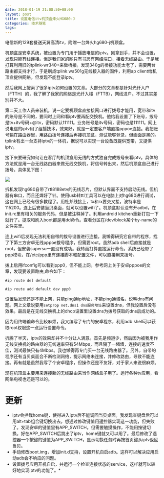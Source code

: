 ```yaml
---
date: 2018-01-19 21:08:50+08:00
layout: post
title: 设置电信itv机顶盒烽火HG680-J
categories: 技术随笔
tags: 
---
```


电信新的129套餐送天翼高清itv，附赠一台烽火hg680-j机顶盒。

机顶盒是安卓系统，被设置为专门用于播放电信的iptv。刚拿到手，并不会设置，发现只能有线连接。但是我们家的网只有书房有网络端口，接着无线路由。于是我打算利用旧的tplink-wr340+来做桥接。发现340g的桥接功能太老了，需要两台路由都支持才行，于是刷成tplink wa501g无线接入器的固件，利用ap client给机顶盒提供网络。但发现不能登录iptv。

然后我网上搜索了很多iptv如何设置的文章。大部分的文章都是针对光纤入户（FTTH）的，我了解了我家的网络是光纤入楼（FTTB），网线进户。不过其实差别并不大。

第二天工作人员来装机，说一定要机顶盒直接接网口进行拨号才能用，宽带和itv的账号是不同的，要同时上网和看iptv要再配交换机。他给我设置了下账号，拨号是tv+itv号码+@itv，密码默认111111。业务账号是itv号码，密码也是111111。网上说电信的iptv用了组播技术，效果好，就是一定要客户端直接pppoe连接。我把账号输在路由器里，用路由拨号连接后再接机顶盒，测试能够登录，但画面是黑的。tplink有出一台支持iptv的一体机，据说可以实现一台设备既提供宽带，又提供iptv。

接下来要研究如何让在客厅的机顶盒用无线的方式独自完成拨号来看iptv。具体的方法就是用一台无线路由器来做无线交换机，将信号转出来，然后机顶盒自己进行拨号。具体见下图：

![](http://wx3.sinaimg.cn/large/a6938c7aly1fnkjj2eaucj20dw0frab2.jpg)

拆机发现hg680自带了rtl8188etv的无线芯片，但默认界面不支持启动无线。但机器有串口，而且还焊好了针。使用usb转ttl工具可以在电脑上对hg680进行调试，这在网上已经有很多教程了。用杜邦线接上，tx和rx要交叉接，波特率是115200。连上后安装当贝桌面，就可以设置wifi了。机顶盒默认没有开adbd，在init.rc里有相关的服务代码，但是被注释掉了。利用android kitchen重新打包一下就行了。提取和刷入boot都是用dd命令。查看分区在/dev/block某个by-name的文件夹里。

连上wifi后发现无法利用自带的拨号设置进行连接。我懒得研究它自带的程序，找了下第三方安卓无线pppoe拨号程序，但需要root。虽然adb shell后直接就是root，但安装supersu一直没有成功。我转而打算直接运行命令。系统已经带了ppp模块，在/etc/ppp里有连接脚本和配置文件，可以直接用来拨号。

拨上后用ifconfig可以看到ppp0，但不能上网。参考网上关于安卓pppoe的文章，发现要设置路由,命令如下：

`#ip route del default`

`#ip route add default dev ppp0`

设置后发现还是不能上网，只能ping通ip地址，不能ping通域名，说明dns有问题。网上文章说要用`setprop net.dns1 dns服务地址`来设置dns，但我设置后没有效果。最后是在无线交换机上的dhcp设置里设置dns为拨号获取的dns后成功的。

因为用终端输命令比较麻烦，我又编写了专门的安卓程序，利用adb shell可以获取root权限这一点运行设置命令。

折腾了半天，iptv的效果却并不十分让人满意。首先是频道少，然后因为被我用作无线交换机的路由器的无线速率只有54Mbps，而且隔了一堵墙，连接的速度不佳，测试最快只有4Mbps。我也懒得再专门买一台无线路由器了。另外，自带的程序还有当贝桌面会不断检测网络，提示网络未连接，并修改路由，导致不能连接。再有就是虽然我写了个安卓程序，但操作还是不友好，对于家人来说很麻烦。

现在机顶盒主要用来连接新的无线路由来当作网络盒子用了。运行各种tv应用，看网络电视也还是可以的。

# 更新

* iptv会拦截home键，使得进入iptv后不能调回当贝桌面。我发现查键盘后可以用alt+tab组合键切换出去。想通过修改键值用遥控器实现这一功能，但失败了。发现安卓的键值里有APP_SWITCH，但需要触摸操作，不能用按键切换。好在APP_SWITCH后跳出了iptv，home键就又可以用了。最后修改了遥控器一个按键的键值为APP_SWITCH，显示切换任务时再按首页键从iptv返回当贝。
* 手动修改boot.img，增加init.d支持，设置开机自启adb。这样可以解决应用启动adb会不响应的问题。
* 设置拨号应用开机自启，并运行一个检查连接状态的service，这样就可以较好地实现iptv的功能了。*




